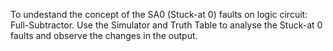 To undestand the concept of the SA0 (Stuck-at 0) faults on logic circuit: Full-Subtractor. Use the Simulator and Truth Table to analyse the Stuck-at 0 faults and observe the changes in the output.
